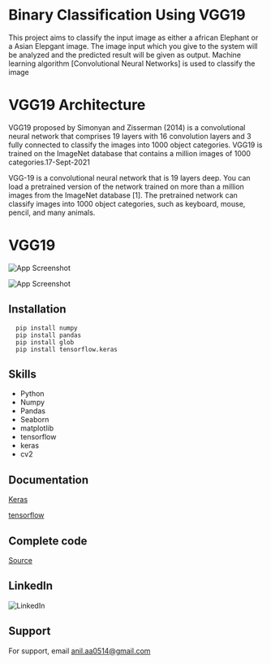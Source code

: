 
# Binary Classification Using VGG19


This project aims to classify the input image as either a african Elephant  or a Asian Elepgant image. The image input which you give to the system will be analyzed and the predicted result will be given as output. Machine learning algorithm [Convolutional Neural Networks] is used to classify the image

# VGG19 Architecture 

VGG19 proposed by Simonyan and Zisserman (2014) is a convolutional neural network that comprises 19 layers with 16 convolution layers and 3 fully connected to classify the images into 1000 object categories. VGG19 is trained on the ImageNet database that contains a million images of 1000 categories.17-Sept-2021


VGG-19 is a convolutional neural network that is 19 layers deep. You can load a pretrained version of the network trained on more than a million images from the ImageNet database [1]. The pretrained network can classify images into 1000 object categories, such as keyboard, mouse, pencil, and many animals.



# VGG19

![App Screenshot](https://www.researchgate.net/publication/359771670/figure/fig5/AS:11431281079634597@1660789329088/VGG-19-Architecture-39-VGG-19-has-16-convolution-layers-grouped-into-5-blocks-After.png)




![App Screenshot](https://www.researchgate.net/profile/Bong-Chul-Kim-2/publication/344440237/figure/fig1/AS:941778450526209@1601548888477/Feature-extractor-architecture-using-VGG19-network.ppm)






## Installation


```
  pip install numpy
  pip install pandas
  pip install glob
  pip install tensorflow.keras
```
    

## Skills 


- Python
- Numpy
- Pandas 
- Seaborn
- matplotlib
- tensorflow
- keras
- cv2
## Documentation

[Keras](https://keras.io/api/applications/vgg/)

[tensorflow](https://www.tensorflow.org/api_docs)

## Complete code



[Source](https://github.com/Anil0205/Binary-Classification-Using-VGG19-)

## LinkedIn


![LinkedIn](https://img.shields.io/badge/linkedin-0A66C2?style=for-the-badge&logo=linkedin&logoColor=white(https://www.linkedin.com/in/anil-abberaboina-894720243/))
## Support

For support, email anil.aa0514@gmail.com 

